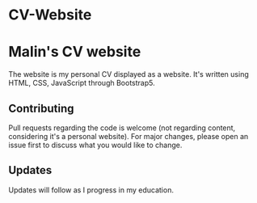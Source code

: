 # CV-Website

# Malin's CV website

The website is my personal CV displayed as a website. It's written using HTML, CSS, JavaScript through Bootstrap5.

## Contributing
Pull requests regarding the code is welcome (not regarding content, considering it's a personal website). For major changes, please open an issue first to discuss what you would like to change.

## Updates
Updates will follow as I progress in my education.
